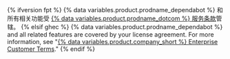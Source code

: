 {% ifversion fpt %}
{% data variables.product.prodname_dependabot %} 和所有相关功能受 [{% data variables.product.prodname_dotcom %} 服务条款](/free-pro-team@latest/github/site-policy/github-terms-of-service)管辖。
{% elsif ghec %}
{% data variables.product.prodname_dependabot %} and all related features are covered by your license agreement. For more information, see "[{% data variables.product.company_short %} Enterprise Customer Terms](https://github.com/enterprise-legal)."
{% endif %}
